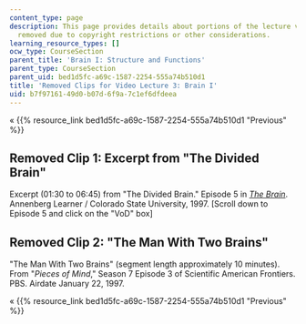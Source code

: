 ```yaml
---
content_type: page
description: This page provides details about portions of the lecture video that were
  removed due to copyright restrictions or other considerations.
learning_resource_types: []
ocw_type: CourseSection
parent_title: 'Brain I: Structure and Functions'
parent_type: CourseSection
parent_uid: bed1d5fc-a69c-1587-2254-555a74b510d1
title: 'Removed Clips for Video Lecture 3: Brain I'
uid: b7f97161-49d0-b07d-6f9a-7c1ef6dfdeea
---
```


« {{% resource_link bed1d5fc-a69c-1587-2254-555a74b510d1 "Previous" %}}

Removed Clip 1: Excerpt from "The Divided Brain"
------------------------------------------------

Excerpt (01:30 to 06:45) from "The Divided Brain." Episode 5 in _[The Brain](https://www.learner.org/series/the-brain-teaching-modules/the-divided-brain/)_. Annenberg Learner / Colorado State University, 1997. \[Scroll down to Episode 5 and click on the "VoD" box\]

Removed Clip 2: "The Man With Two Brains"
-----------------------------------------

"The Man With Two Brains" (segment length approximately 10 minutes). From "_Pieces of Mind_," Season 7 Episode 3 of Scientific American Frontiers. PBS. Airdate January 22, 1997.

« {{% resource_link bed1d5fc-a69c-1587-2254-555a74b510d1 "Previous" %}}